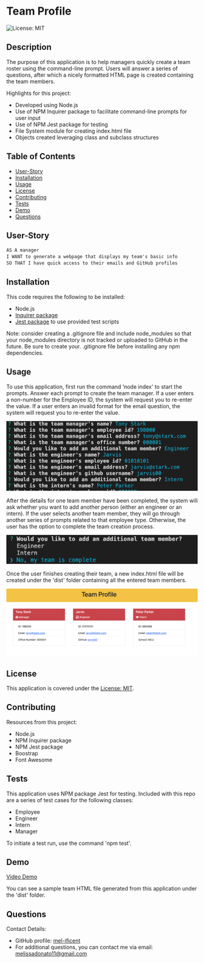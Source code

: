 # Team Profile
![License: MIT](https://img.shields.io/badge/License-MIT-yellow.svg)

## Description
The purpose of this application is to help managers quickly create a team roster using the command-line prompt.  Users will answer a series of questions, after which a nicely formatted HTML page is created containing the team members.

Highlights for this project:
- Developed using Node.js
- Use of NPM Inquirer package to facilitate command-line prompts for user input
- Use of NPM Jest package for testing
- File System module for creating index.html file
- Objects created leveraging class and subclass structures

## Table of Contents
- [User-Story](#user-story)
- [Installation](#installation)
- [Usage](#usage)
- [License](#license)
- [Contributing](#contributing)
- [Tests](#tests)
- [Demo](#demo)
- [Questions](#questions)

## User-Story

```md
AS A manager
I WANT to generate a webpage that displays my team's basic info
SO THAT I have quick access to their emails and GitHub profiles
```
## Installation
This code requires the following to be installed:
- Node.js
- [Inquirer package](https://www.npmjs.com/package/inquirer)
- [Jest package](https://www.npmjs.com/package/jest) to use provided test scripts

Note: consider creating a .gitignore file and include node_modules so that your node_modules directory is not tracked or uploaded to GitHub in the future. Be sure to create your. .gitignore file before installing any npm dependencies.


## Usage
To use this application, first run the command ‘node index' to start the prompts.  Answer each prompt to create the team manager.  If a user enters a non-number for the Employee ID, the system will request you to re-enter the value.  If a user enters an invalid format for the email question, the system will request you to re-enter the value.

![Example of Prompts](./src/images/prompts.jpg)

After the details for one team member have been completed, the system will ask whether you want to add another person (either an engineer or an intern).  If the user selects another team member, they will go through another series of prompts related to that employee type. Otherwise, the user has the option to complete the team creation process.

![Complete team creation](./src/images/finishteam.jpg)

Once the user finishes creating their team, a new index.html file will be created under the 'dist' folder containing all the entered team members.

![Example of Team Profile](./src/images/index.jpg)

## License
This application is covered under the [License: MIT](https://opensource.org/licenses/MIT).


## Contributing
Resources from this project:
- Node.js
- NPM Inquirer package
- NPM Jest package
- Boostrap
- Font Awesome


## Tests
This application uses NPM package Jest for testing. Included with this repo are a series of test cases for the following classes:
- Employee
- Engineer
- Intern
- Manager

To initiate a test run, use the command 'npm test'.

## Demo
[Video Demo]()

You can see a sample team HTML file generated from this application under the 'dist' folder.

## Questions
Contact Details:

- GitHub profile: [mel-ificent](https://github.com/mel-ificent)
- For additional questions, you can contact me via email: melissadonato11@gmail.com